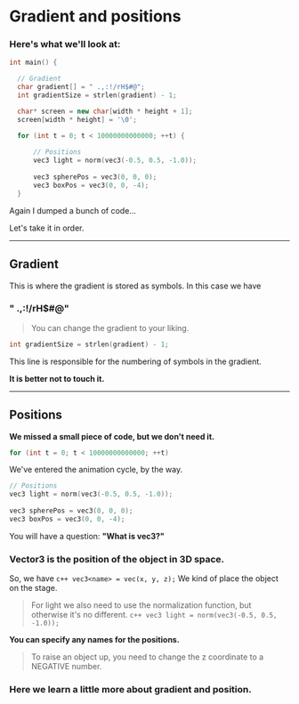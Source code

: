 # Gradient and positions

### Here's what we'll look at:
```c++
int main() {

  // Gradient
  char gradient[] = " .,:!/rH$#@";
  int gradientSize = strlen(gradient) - 1;

  char* screen = new char[width * height + 1];
  screen[width * height] = '\0';

  for (int t = 0; t < 10000000000000; ++t) {
    
      // Positions
      vec3 light = norm(vec3(-0.5, 0.5, -1.0));
    
      vec3 spherePos = vec3(0, 0, 0);
      vec3 boxPos = vec3(0, 0, -4);
  }

```
Again I dumped a bunch of code...

Let's take it in order.

---
Gradient
---

This is where the gradient is stored as symbols.
In this case we have 

### " .,:!/rH$#@"

> You can change the gradient to your liking.

```c++
int gradientSize = strlen(gradient) - 1;
```
This line is responsible for the numbering of symbols in the gradient.

**It is better not to touch it.**

---
Positions
---
**We missed a small piece of code, but we don't need it.**

```c++
for (int t = 0; t < 10000000000000; ++t)
```
We've entered the animation cycle, by the way.

```c++
// Positions
vec3 light = norm(vec3(-0.5, 0.5, -1.0));
    
vec3 spherePos = vec3(0, 0, 0);
vec3 boxPos = vec3(0, 0, -4);
```

You will have a question: **"What is vec3?"**

### Vector3 is the position of the object in 3D space.

So, we have `c++ vec3<name> = vec(x, y, z);`
We kind of place the object on the stage.

> For light we also need to use the normalization function, but otherwise it's no different. `c++ vec3 light = norm(vec3(-0.5, 0.5, -1.0));`

**You can specify any names for the positions.**

> To raise an object up, you need to change the z coordinate to a NEGATIVE number.

### Here we learn a little more about gradient and position.
